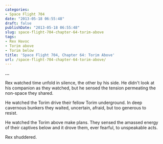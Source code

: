 ```yaml
---
categories:
- Space Flight 704
date: "2013-05-18 06:55:48"
draft: false
publishDate: "2013-05-18 06:55:48"
slug: space-flight-704-chapter-64-torim-above
tags:
- Rex Havoc
- Torim above
- Torim below
title: 'Space Flight 704, Chapter 64: Torim Above'
url: /space-flight-704-chapter-64-torim-above/
---
```

**...**

Rex watched time unfold in silence, the other by his side. He didn't
look at his companion as they watched, but he sensed the tension
permeating the non-space they shared.

He watched the Torim drive their fellow Torim underground. In deep
cavernous bunkers they waited, uncertain, afraid, but too generous to
resist.

He watched the Torim above make plans. They sensed the amassed energy of
their captives below and it drove them, ever fearful, to unspeakable
acts.

Rex shuddered.